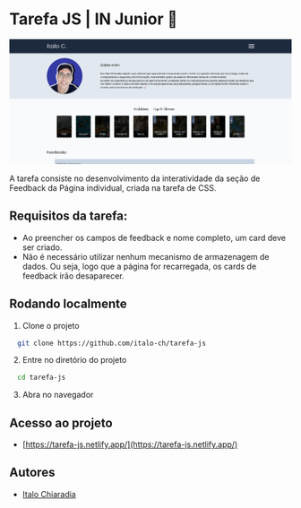 # Tarefa JS | IN Junior 🐺

![App Screenshot](/screenshot.png)

A tarefa consiste no desenvolvimento da interatividade da seção de Feedback da Página individual, criada na tarefa de CSS.

## Requisitos da tarefa:
- Ao preencher os campos de feedback e nome completo, um card
deve ser criado.
- Não é necessário utilizar nenhum mecanismo de armazenagem
de dados. Ou seja, logo que a página for recarregada, os cards de
feedback irão desaparecer.

## Rodando localmente

1. Clone o projeto

```bash
  git clone https://github.com/italo-ch/tarefa-js
```

2. Entre no diretório do projeto

```bash
  cd tarefa-js
```

3. Abra no navegador

## Acesso ao projeto
- [https://tarefa-js.netlify.app/](https://tarefa-js.netlify.app/)

## Autores

- [Italo Chiaradia](https://github.com/italo-ch)

